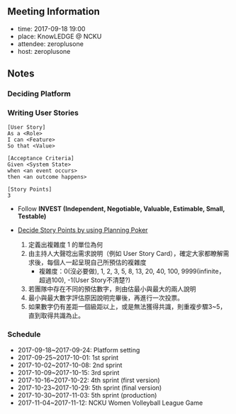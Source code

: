 ## Meeting Information

- time: 2017-09-18 19:00
- place: KnowLEDGE @ NCKU
- attendee: zeroplusone
- host: zeroplusone

## Notes

### Deciding Platform

### Writing User Stories

    [User Story]
    As a <Role>
    I can <Feature>
    So that <Value>

    [Acceptance Criteria]
    Given <System State>
    when <an event occurs> 
    then <an outcome happens>

    [Story Points]
    3

- Follow **INVEST (Independent, Negotiable, Valuable, Estimable, Small, Testable)**
- [Decide Story Points by using Planning Poker](http://www.codedata.com.tw/social-coding/requirement-story-point-planning-poker/)
  
  1. 定義出複雜度 1 的單位為何
  2. 由主持人大聲唸出需求說明（例如 User Story Card），確定大家都瞭解需求後，每個人一起呈現自己所預估的複雜度
      - 複雜度：0(沒必要做), 1, 2, 3, 5, 8, 13, 20, 40, 100, 9999(infinite，超過100), -1(User Story不清楚?)
  3. 若團隊中存在不同的預估數字，則由估最小與最大的兩人說明
  4. 最小與最大數字評估原因說明完畢後，再進行一次投票。
  5. 如果數字仍有差距一個級距以上，或是無法獲得共識，則重複步驟3~5，直到取得共識為止。

### Schedule

- 2017-09-18~2017-09-24: Platform setting
- 2017-09-25~2017-10-01: 1st sprint
- 2017-10-02~2017-10-08: 2nd sprint
- 2017-10-09~2017-10-15: 3rd sprint
- 2017-10-16~2017-10-22: 4th sprint (first version)
- 2017-10-23~2017-10-29: 5th sprint (final version)
- 2017-10-30~2017-11-03: 5th sprint (production)
- 2017-11-04~2017-11-12: NCKU Women Volleyball League Game
